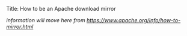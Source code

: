 Title: How to be an Apache download mirror

_information will move here from https://www.apache.org/info/how-to-mirror.html_
